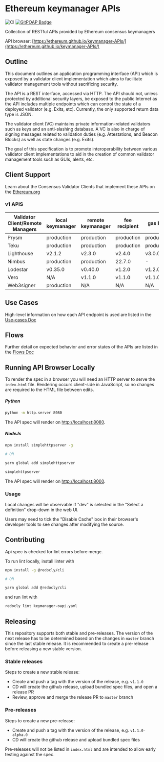 # Ethereum keymanager APIs

![CI](https://github.com/ethereum/keymanager-APIs/workflows/CI/badge.svg)
[![GitPOAP Badge](https://public-api.gitpoap.io/v1/repo/ethereum/keymanager-APIs/badge)](https://www.gitpoap.io/gh/ethereum/keymanager-APIs)

Collection of RESTful APIs provided by Ethereum consensus keymanagers

API browser: [https://ethereum.github.io/keymanager-APIs/](https://ethereum.github.io/keymanager-APIs/)

## Outline

This document outlines an application programming interface (API) which is exposed by a validator client implementation
which aims to facilitate validator management tools without sacrificing security.

The API is a REST interface, accessed via HTTP. The API should not, unless protected by additional security layers,
be exposed to the public Internet as the API includes multiple endpoints which can control the state of a deployed validator (e.g. Exits, etc).
Currently, the only supported return data type is JSON.

The validator client (VC) maintains private information-related validators such as keys and an anti-slashing database.
A VC is also in charge of signing messages related to validation duties (e.g. Attestations, and Beacon Blocks) as well as state changes (e.g. Exits).

The goal of this specification is to promote interoperability between various validator client implementations to aid in the creation of common validator management tools
such as GUIs, alerts, etc.

## Client Support

Learn about the Consensus Validator Clients that implement these APIs on the [Ethereum.org](https://ethereum.org/)

### v1 APIS

| Validator Client/Remote Managers | local keymanager | remote keymanager | fee recipient | gas limit  | graffiti |
| -------------------------------- | ---------------- | ----------------- | ------------- | ---------- | -------- |
| Prysm                            | production       | production        | production    | production | -        |
| Teku                             | production       | production        | production    | production | -        |
| Lighthouse                       | v2.1.2           | v2.3.0            | v2.4.0        | v3.0.0     | -        |
| Nimbus                           | production       | production        | 22.7.0        | -          | -        |
| Lodestar                         | v0.35.0          | v0.40.0           | v1.2.0        | v1.2.0     | v1.12.0  |
| Vero                             | N/A              | v1.1.0            | v1.1.0        | v1.1.0     | v1.1.0   |
| Web3signer                       | production       | N/A               | N/A           | N/A        | N/A      |

## Use Cases

High-level information on how each API endpoint is used are listed in the [Use-cases Doc](/use-cases/README.md)

## Flows

Further detail on expected behavior and error states of the APIs are listed in the [Flows Doc](/flows/README.md)

## Running API Browser Locally

To render the spec in a browser you will need an HTTP server to serve the `index.html` file.
Rendering occurs client-side in JavaScript, so no changes are required to the HTML file between
edits.

##### Python

```sh
python -m http.server 8080
```

The API spec will render on [http://localhost:8080](http://localhost:8080).

##### NodeJs

```sh
npm install simplehttpserver -g

# OR

yarn global add simplehttpserver

simplehttpserver
```

The API spec will render on [http://localhost:8000](http://localhost:8000).

### Usage

Local changes will be observable if "dev" is selected in the "Select a definition" drop-down in the web UI.

Users may need to tick the "Disable Cache" box in their browser's developer tools to see changes after modifying the source.

## Contributing

Api spec is checked for lint errors before merge.

To run lint locally, install linter with

```sh
npm install -g @redocly/cli

# OR

yarn global add @redocly/cli
```

and run lint with

```sh
redocly lint keymanager-oapi.yaml
```

## Releasing

This repository supports both stable and pre-releases. The version of the next release has to be
determined based on the changes in `master` branch since the last stable release. It is recommended
to create a pre-release before releasing a new stable version.

### Stable releases

Steps to create a new stable release:

- Create and push a tag with the version of the release, e.g. `v1.1.0`
- CD will create the github release, upload bundled spec files, and open a release PR
- Review, approve and merge the release PR to `master` branch

### Pre-releases

Steps to create a new pre-release:

- Create and push a tag with the version of the release, e.g. `v1.1.0-alpha.0`
- CD will create the github release and upload bundled spec files

Pre-releases will not be listed in `index.html` and are intended to allow early testing against the spec.
